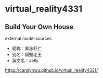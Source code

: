 # virtual_reality4331

## Build Your Own House


external model sources
* 昵称：果冻虾仁  
* 别名：隔壁老王  
* 英文名：Jelly  


https://carolynwu.github.io/virtual_reality4331/
